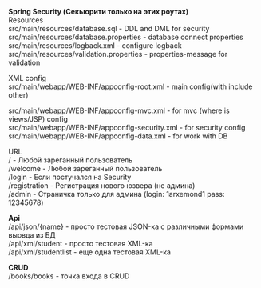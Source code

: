 **Spring Security (Секьюрити только на этих роутах)**<br>
Resources<br>
src/main/resources/database.sql - DDL and DML for security<br>
src/main/resources/database.properties - database connect properties<br>
src/main/resources/logback.xml - configure logback<br>
src/main/resources/validation.properties - properties-message for validation<br>

XML config <br>
src/main/webapp/WEB-INF/appconfig-root.xml - main config(with include other)<br>

src/main/webapp/WEB-INF/appconfig-mvc.xml - for mvc (where is views/JSP) config<br>
src/main/webapp/WEB-INF/appconfig-security.xml - for security config<br>
src/main/webapp/WEB-INF/appconfig-data.xml - for work with DB<br>

URL<br>
/ - Любой зареганный пользователь<br>
/welcome - Любой зареганный пользователь<br>
/login - Если постучался на Security<br>
/registration - Регистрация нового юзвера (не админа)<br>
/admin - Страничка только для админа (login: 1arxemond1 pass: 12345678)<br>


**Api**<br>
/api/json/{name} - просто тестовая JSON-ка с различными формами выовда из БД<br>
/api/xml/student - просто тестовая XML-ка<br>
/api/xml/studentlist - еще одна тестовая XML-ка<br>

**CRUD**<br>
/books/books - точка входа в CRUD